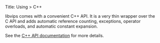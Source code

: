 Title: Using > C++

libvips comes with a convenient C++ API. It is a very thin wrapper over the
C API and adds automatic reference counting, exceptions, operator
overloads, and automatic constant expansion.

See the [C++ API documentation](https://www.libvips.org/API/current/cpp/)
for more details.
